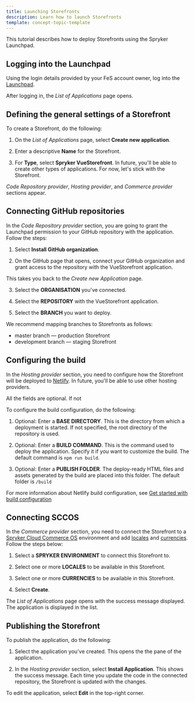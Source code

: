 ```yaml
---
title: Launching Storefronts
description: Learn how to launch Storefronts
template: concept-topic-template
---
```


This tutorial describes how to deploy Storefronts using the Spryker Launchpad.

## Logging into the Launchpad

Using the login details provided by your FeS account owner, log into the [Launchpad](https://launchpad.spryker.com).

After logging in, the *List of Applications* page opens.

## Defining the general settings of a Storefront

To create a Storefront, do the following:

1. On the *List of Applications* page, select **Create new application**.

2. Enter a descriptive **Name** for the Storefront.

3. For **Type**, select **Spryker VueStorefront**.
  In future, you'll be able to create other types of applications. For now, let's stick with the Storefront.

  *Code Repository provider*, *Hosting provider*, and *Commerce provider* sections appear.

## Connecting GitHub repositories

In the *Code Repository provider* section, you are going to grant the Launchpad permission to your GitHub repository with the application. Follow the steps:

1. Select **Install GitHub organization**.

2. On the GitHub page that opens, connect your GitHub organization and grant access to the repository with the VueStorefront application.

This takes you back to the *Create new Application* page.

3. Select the **ORGANISATION** you've connected.

4. Select the **REPOSITORY** with the VueStorefront application.

5. Select the **BRANCH** you want to deploy.

We recommend mapping branches to Storefronts as follows:
* master branch — production Storefront
* development branch — staging Storefront



## Configuring the build

In the *Hosting provider* section, you need to configure how the Storefront will be deployed to [Netlify](https://www.netlify.com/). In future, you'll be able to use other hosting providers.

All the fields are optional. If not

To configure the build configuration, do the following:

1. Optional: Enter a **BASE DIRECTORY**.
  This is the directory from which a deployment is started. If not specified, the root directory of the repository is used.

2. Optional: Enter a **BUILD COMMAND**.
  This is the command used to deploy the application. Specify it if you want to customize the build. The default command is `npm run build`.

3. Optional: Enter a **PUBLISH FOLDER**.
   The deploy-ready HTML files and assets generated by the build are placed into this folder. The default folder is `/build`

For more information about Netlify build configuration, see [Get started with build configuration](https://docs.netlify.com/configure-builds/get-started/)



## Connecting SCCOS

In the *Commerce provider* section, you need to connect the Storefront to a [Spryker Cloud Commerce OS](/docs/cloud/dev/spryker-cloud-commerce-os/getting-started-with-the-spryker-cloud-commerce-os.html) environment and add [locales](/docs/scos/dev/back-end-development/data-manipulation/datapayload-conversion/multi-language-setup.html) and [currencies](/docs/scos/dev/back-end-development/data-manipulation/datapayload-conversion/multiple-currencies-per-store-configuration.html). Follow the steps below:

1. Select a **SPRYKER ENVIRONMENT** to connect this Storefront to.

2. Select one or more **LOCALES** to be available in this Storefront.

3. Select one or more **CURRENCIES** to be available in this Storefront.

4. Select **Create**.

The *List of Applications* page opens with the success message displayed. The application is displayed in the list.

## Publishing the Storefront

To publish the application, do the following:

1. Select the application you've created.
  This opens the the pane of the application.

2. In the *Hosting provider* section, select **Install Application**.
  This shows the success message. Each time you update the code in the connected repository, the Storefront is updated with the changes.


To edit the application, select **Edit** in the top-right corner.   
